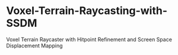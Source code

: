 # Voxel-Terrain-Raycasting-with-SSDM
Voxel Terrain Raycaster with Hitpoint Refinement and Screen Space Displacement Mapping
